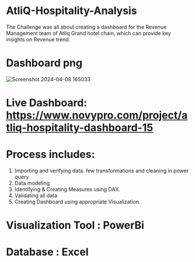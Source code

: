 # AtliQ-Hospitality-Analysis
The Challenge was all about creating a dashboard for the Revenue Management team of Atliq Grand hotel chain, which can provide key insights on Revenue trend.

# Dashboard png
![Screenshot 2024-04-08 165033](https://github.com/arunsingh8/AtliQ-Hospitality-Analysis/assets/112901373/bb1a0376-5308-461c-9948-b08529f6356e)

# Live Dashboard: https://www.novypro.com/project/atliq-hospitality-dashboard-15

# Process includes:
1) Importing and verifying data. few transformations and cleaning in power query
2) Data modeling
3) Identifying & Creating Measures using DAX.
4) Validating all data
5) Creating Dashboard using appropriate Visualization.

# Visualization Tool : PowerBi
# Database : Excel
